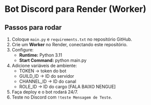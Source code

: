 # Bot Discord para Render (Worker)

## Passos para rodar

1. Coloque `main.py` e `requirements.txt` no repositório GitHub.
2. Crie um **Worker** no Render, conectando este repositório.
3. Configure:
   - **Runtime:** Python 3.11
   - **Start Command:** python main.py
4. Adicione variáveis de ambiente:
   - TOKEN → token do bot
   - GUILD_ID → ID do servidor
   - CHANNEL_ID → ID do canal
   - ROLE_ID → ID do cargo [FALA BAIXO NENGUE]
5. Faça deploy e o bot rodará 24/7.
6. Teste no Discord com `!teste Mensagem de Teste`.
